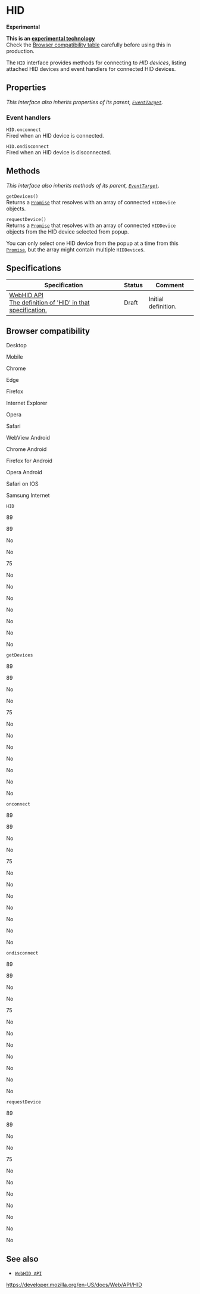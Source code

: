 # HID

**Experimental**

**This is an [experimental technology](https://developer.mozilla.org/en-US/docs/MDN/Guidelines/Conventions_definitions#experimental)**  
Check the [Browser compatibility table](#browser_compatibility) carefully before using this in production.

The `HID` interface provides methods for connecting to _HID devices_, listing attached HID devices and event handlers for connected HID devices.

## Properties

_This interface also inherits properties of its parent, [`EventTarget`](eventtarget)._

### Event handlers

<span class="page-not-created">`HID.onconnect`</span>  
Fired when an HID device is connected.

<span class="page-not-created">`HID.ondisconnect`</span>  
Fired when an HID device is disconnected.

## Methods

_This interface also inherits methods of its parent, [`EventTarget`](eventtarget)._

<span class="page-not-created">`getDevices()`</span>  
Returns a [`Promise`](https://developer.mozilla.org/en-US/docs/Web/JavaScript/Reference/Global_Objects/Promise) that resolves with an array of connected <span class="page-not-created">`HIDDevice`</span> objects.

<span class="page-not-created">`requestDevice()`</span>  
Returns a [`Promise`](https://developer.mozilla.org/en-US/docs/Web/JavaScript/Reference/Global_Objects/Promise) that resolves with an array of connected <span class="page-not-created">`HIDDevice`</span> objects from the HID device selected from popup.

You can only select one HID device from the popup at a time from this [`Promise`](https://developer.mozilla.org/en-US/docs/Web/JavaScript/Reference/Global_Objects/Promise), but the array might contain multiple <span class="page-not-created">`HIDDevice`</span>s.

## Specifications

<table><thead><tr class="header"><th>Specification</th><th>Status</th><th>Comment</th></tr></thead><tbody><tr class="odd"><td><a href="https://wicg.github.io/webhid/#dom-hid">WebHID API<br />
<span class="small">The definition of 'HID' in that specification.</span></a></td><td><span class="spec-draft">Draft</span></td><td>Initial definition.</td></tr></tbody></table>

## Browser compatibility

Desktop

Mobile

Chrome

Edge

Firefox

Internet Explorer

Opera

Safari

WebView Android

Chrome Android

Firefox for Android

Opera Android

Safari on IOS

Samsung Internet

`HID`

89

89

No

No

75

No

No

No

No

No

No

No

`getDevices`

89

89

No

No

75

No

No

No

No

No

No

No

`onconnect`

89

89

No

No

75

No

No

No

No

No

No

No

`ondisconnect`

89

89

No

No

75

No

No

No

No

No

No

No

`requestDevice`

89

89

No

No

75

No

No

No

No

No

No

No

## See also

- [`WebHID API`](webhid_api)

<a href="https://developer.mozilla.org/en-US/docs/Web/API/HID" class="_attribution-link">https://developer.mozilla.org/en-US/docs/Web/API/HID</a>
